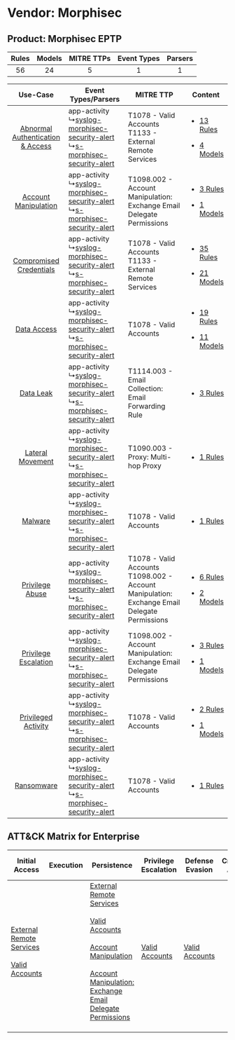 Vendor: Morphisec
=================
Product: Morphisec EPTP
-----------------------
| Rules | Models | MITRE TTPs | Event Types | Parsers |
|:-----:|:------:|:----------:|:-----------:|:-------:|
|  56   |   24   |     5      |      1      |    1    |

|    Use-Case    | Event Types/Parsers    | MITRE TTP    | Content    |
|:----:| ---- | ---- | ---- |
| [Abnormal Authentication & Access](../../../UseCases/uc_abnormal_authentication_&_access.md) |  app-activity<br> ↳[syslog-morphisec-security-alert](Ps/pC_syslogmorphisecsecurityalert.md)<br> ↳[s-morphisec-security-alert](Ps/pC_smorphisecsecurityalert.md)<br> | T1078 - Valid Accounts<br>T1133 - External Remote Services<br>    | [<ul><li>13 Rules</li></ul><ul><li>4 Models</li></ul>](RM/r_m_morphisec_morphisec_eptp_Abnormal_Authentication_&_Access.md) |
|    [Account Manipulation](../../../UseCases/uc_account_manipulation.md)    |  app-activity<br> ↳[syslog-morphisec-security-alert](Ps/pC_syslogmorphisecsecurityalert.md)<br> ↳[s-morphisec-security-alert](Ps/pC_smorphisecsecurityalert.md)<br> | T1098.002 - Account Manipulation: Exchange Email Delegate Permissions<br>    | [<ul><li>3 Rules</li></ul><ul><li>1 Models</li></ul>](RM/r_m_morphisec_morphisec_eptp_Account_Manipulation.md)    |
|          [Compromised Credentials](../../../UseCases/uc_compromised_credentials.md)          |  app-activity<br> ↳[syslog-morphisec-security-alert](Ps/pC_syslogmorphisecsecurityalert.md)<br> ↳[s-morphisec-security-alert](Ps/pC_smorphisecsecurityalert.md)<br> | T1078 - Valid Accounts<br>T1133 - External Remote Services<br>    | [<ul><li>35 Rules</li></ul><ul><li>21 Models</li></ul>](RM/r_m_morphisec_morphisec_eptp_Compromised_Credentials.md)         |
|    [Data Access](../../../UseCases/uc_data_access.md)    |  app-activity<br> ↳[syslog-morphisec-security-alert](Ps/pC_syslogmorphisecsecurityalert.md)<br> ↳[s-morphisec-security-alert](Ps/pC_smorphisecsecurityalert.md)<br> | T1078 - Valid Accounts<br>    | [<ul><li>19 Rules</li></ul><ul><li>11 Models</li></ul>](RM/r_m_morphisec_morphisec_eptp_Data_Access.md)    |
|    [Data Leak](../../../UseCases/uc_data_leak.md)    |  app-activity<br> ↳[syslog-morphisec-security-alert](Ps/pC_syslogmorphisecsecurityalert.md)<br> ↳[s-morphisec-security-alert](Ps/pC_smorphisecsecurityalert.md)<br> | T1114.003 - Email Collection: Email Forwarding Rule<br>    | [<ul><li>3 Rules</li></ul>](RM/r_m_morphisec_morphisec_eptp_Data_Leak.md)    |
|    [Lateral Movement](../../../UseCases/uc_lateral_movement.md)    |  app-activity<br> ↳[syslog-morphisec-security-alert](Ps/pC_syslogmorphisecsecurityalert.md)<br> ↳[s-morphisec-security-alert](Ps/pC_smorphisecsecurityalert.md)<br> | T1090.003 - Proxy: Multi-hop Proxy<br>    | [<ul><li>1 Rules</li></ul>](RM/r_m_morphisec_morphisec_eptp_Lateral_Movement.md)    |
|    [Malware](../../../UseCases/uc_malware.md)    |  app-activity<br> ↳[syslog-morphisec-security-alert](Ps/pC_syslogmorphisecsecurityalert.md)<br> ↳[s-morphisec-security-alert](Ps/pC_smorphisecsecurityalert.md)<br> | T1078 - Valid Accounts<br>    | [<ul><li>1 Rules</li></ul>](RM/r_m_morphisec_morphisec_eptp_Malware.md)    |
|    [Privilege Abuse](../../../UseCases/uc_privilege_abuse.md)    |  app-activity<br> ↳[syslog-morphisec-security-alert](Ps/pC_syslogmorphisecsecurityalert.md)<br> ↳[s-morphisec-security-alert](Ps/pC_smorphisecsecurityalert.md)<br> | T1078 - Valid Accounts<br>T1098.002 - Account Manipulation: Exchange Email Delegate Permissions<br> | [<ul><li>6 Rules</li></ul><ul><li>2 Models</li></ul>](RM/r_m_morphisec_morphisec_eptp_Privilege_Abuse.md)    |
|    [Privilege Escalation](../../../UseCases/uc_privilege_escalation.md)    |  app-activity<br> ↳[syslog-morphisec-security-alert](Ps/pC_syslogmorphisecsecurityalert.md)<br> ↳[s-morphisec-security-alert](Ps/pC_smorphisecsecurityalert.md)<br> | T1098.002 - Account Manipulation: Exchange Email Delegate Permissions<br>    | [<ul><li>3 Rules</li></ul><ul><li>1 Models</li></ul>](RM/r_m_morphisec_morphisec_eptp_Privilege_Escalation.md)    |
|    [Privileged Activity](../../../UseCases/uc_privileged_activity.md)    |  app-activity<br> ↳[syslog-morphisec-security-alert](Ps/pC_syslogmorphisecsecurityalert.md)<br> ↳[s-morphisec-security-alert](Ps/pC_smorphisecsecurityalert.md)<br> | T1078 - Valid Accounts<br>    | [<ul><li>2 Rules</li></ul><ul><li>1 Models</li></ul>](RM/r_m_morphisec_morphisec_eptp_Privileged_Activity.md)    |
|    [Ransomware](../../../UseCases/uc_ransomware.md)    |  app-activity<br> ↳[syslog-morphisec-security-alert](Ps/pC_syslogmorphisecsecurityalert.md)<br> ↳[s-morphisec-security-alert](Ps/pC_smorphisecsecurityalert.md)<br> | T1078 - Valid Accounts<br>    | [<ul><li>1 Rules</li></ul>](RM/r_m_morphisec_morphisec_eptp_Ransomware.md)    |

ATT&CK Matrix for Enterprise
----------------------------
| Initial Access                                                                                                                                   | Execution | Persistence                                                                                                                                                                                                                                                                                                                                 | Privilege Escalation                                                | Defense Evasion                                                     | Credential Access | Discovery | Lateral Movement | Collection                                                                                                                                                            | Command and Control                                                                                                                       | Exfiltration | Impact |
| ------------------------------------------------------------------------------------------------------------------------------------------------ | --------- | ------------------------------------------------------------------------------------------------------------------------------------------------------------------------------------------------------------------------------------------------------------------------------------------------------------------------------------------- | ------------------------------------------------------------------- | ------------------------------------------------------------------- | ----------------- | --------- | ---------------- | --------------------------------------------------------------------------------------------------------------------------------------------------------------------- | ----------------------------------------------------------------------------------------------------------------------------------------- | ------------ | ------ |
| [External Remote Services](https://attack.mitre.org/techniques/T1133)<br><br>[Valid Accounts](https://attack.mitre.org/techniques/T1078)<br><br> |           | [External Remote Services](https://attack.mitre.org/techniques/T1133)<br><br>[Valid Accounts](https://attack.mitre.org/techniques/T1078)<br><br>[Account Manipulation](https://attack.mitre.org/techniques/T1098)<br><br>[Account Manipulation: Exchange Email Delegate Permissions](https://attack.mitre.org/techniques/T1098/002)<br><br> | [Valid Accounts](https://attack.mitre.org/techniques/T1078)<br><br> | [Valid Accounts](https://attack.mitre.org/techniques/T1078)<br><br> |                   |           |                  | [Email Collection](https://attack.mitre.org/techniques/T1114)<br><br>[Email Collection: Email Forwarding Rule](https://attack.mitre.org/techniques/T1114/003)<br><br> | [Proxy: Multi-hop Proxy](https://attack.mitre.org/techniques/T1090/003)<br><br>[Proxy](https://attack.mitre.org/techniques/T1090)<br><br> |              |        |